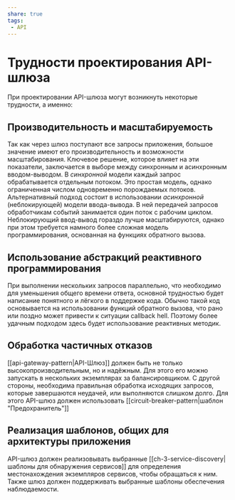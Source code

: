 ```yaml
---
share: true
tags:
 - API
---
```

# Трудности проектирования API-шлюза
При проектировании API-шлюза могут возникнуть некоторые трудности, а именно:
## Производительность и масштабируемость
Так как через шлюз поступают все запросы приложения, большое значение имеют его производительность и возможности масштабирования. Ключевое решение, которое влияет на эти показатели, заключается в выборе между синхронным и асинхронным вводом-выводом.
В *синхронной* модели каждый запрос обрабатывается отдельным потоком. Это простая модель, однако ограниченная числом одновременно порождаемых потоков.
Альтернативный подход состоит в использовании *асинхронной* (неблокирующей) модели ввода-вывода. В ней передачей запросов обработчикам событий занимается один поток с рабочим циклом.
Неблокирующий ввод-вывод гораздо лучше масштабируются, однако при этом требуется намного более сложная модель программирования, основанная на функциях обратного вызова.
## Использование абстракций реактивного программирования
При выполнении нескольких запросов параллельно, что необходимо для уменьшения общего времени ответа, основной трудностью будет написание понятного и лёгкого в поддержке кода. Обычно такой код основывается на использовании функций обратного вызова, что рано или поздно может привести к ситуации callback hell. Поэтому более удачным подходом здесь будет использование реактивных методик.
## Обработка частичных отказов
[[api-gateway-pattern|API-Шлюз]] должен быть не только высокопроизводительным, но и надёжным. Для этого его можно запускать в нескольких экземплярах за балансировщиком.
С другой стороны, необходима правильная обработка исходящих запросов, которые завершаются неудачей, или выполняются слишком долго. Для этого API-шлюз должен использовать [[circuit-breaker-pattern|шаблон "Предохранитель"]]
## Реализация шаблонов, общих для архитектуры приложения
API-шлюз должен реализовывать выбранные  [[ch-3-service-discovery|шаблоны для обнаружения сервисов]] для определения местонахождения экземпляров сервисов, чтобы обращаться к ним. Также шлюз должен поддерживать выбранные шаблоны обеспечения наблюдаемости.